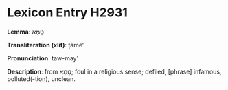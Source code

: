 # Lexicon Entry H2931

**Lemma**: טָמֵא

**Transliteration (xlit)**: ṭâmêʼ

**Pronunciation**: taw-may'

**Description**:
from טָמֵא; foul in a religious sense; defiled, [phrase] infamous, polluted(-tion), unclean.

